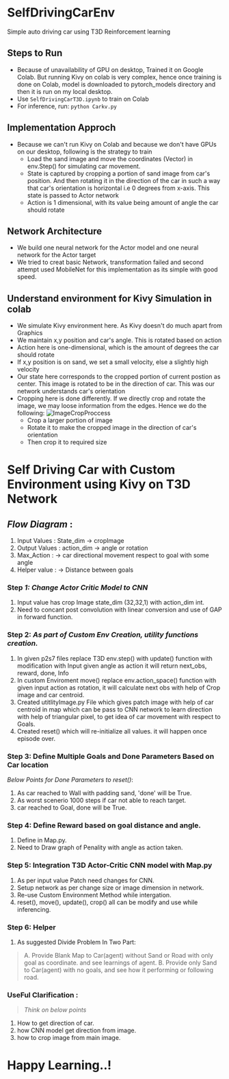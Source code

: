 #  SelfDrivingCarEnv
Simple auto driving car using T3D Reinforcement learning

## Steps to Run
* Because of unavailability of GPU on desktop, Trained it on Google Colab. But running Kivy on colab is very complex, hence once training is done on Colab, model is downloaded to pytorch_models directory and then it is run on my local desktop.
* Use `SelfDrivingCarT3D.ipynb` to train on Colab
* For inference, run: `python Carkv.py`

## Implementation Approch 
* Because we can't run Kivy on Colab and because we don't have GPUs on our desktop, following is the strategy to train
  * Load the sand image and move the coordinates (Vector) in env.Step() for simulating car movement.
  * State is captured by cropping a portion of sand image from car's position. And then rotating it in the direction of the car in such a way that car's orientation is horizontal i.e 0 degrees from x-axis. This state is passed to Actor network
  * Action is 1 dimensional, with its value being amount of angle the car should rotate

## Network Architecture
* We build one neural network for the Actor model and one neural network for the Actor target
* We tried to creat basic Network, transformation failed and second attempt used MobileNet for this implementation as its simple with good speed.

## Understand environment for Kivy Simulation in colab
* We simulate Kivy environment here. As Kivy doesn't do much apart from Graphics
* We maintain x,y position and car's angle. This is rotated based on action
* Action here is one-dimensional, which is the amount of degrees the car should rotate
* If x,y position is on sand, we set a small velocity, else a slightly high velocity
* Our state here corresponds to the cropped portion of current postion as center. This image is rotated to be in the direction of car. This was our network understands car's orientation
* Cropping here is done differently. If we directly crop and rotate the image, we may loose information from the edges. Hence we do the following:
  ![ImageCropProccess](images/croppedImage.png)
  * Crop a larger portion of image
  * Rotate it to make the cropped image in the direction of car's orientation
  * Then crop it to required size
  

# Self Driving Car with Custom Environment using Kivy on T3D Network
## *Flow Diagram* :
1. Input Values : State_dim -> cropImage
2. Output Values : action_dim -> angle or rotation
3. Max_Action : -> car directional movement respect to goal with some angle 
4. Helper value : -> Distance between goals

### Step *1: Change Actor Critic Model to CNN*
1.  Input value has crop Image state_dim (32,32,1) with action_dim int.
2.  Need to concant post convolution with linear conversion and use of GAP in forward function.

### Step 2: *As part of Custom Env Creation, utility functions creation.*
1.  In given p2s7 files replace T3D env.step() with update() function with modification with Input given angle as action it will return next_obs, reward, done, Info
2.  In custom Enviroment move() replace env.action_space() function with given input action as rotation, it will calculate next obs with help of Crop image and car centroid.
3. Created utitlityImage.py File which gives patch image with help of car centroid in map which can be pass to CNN network to learn direction with help of triangular pixel, to get idea of car movement with respect to Goals.
4. Created reset() which will re-initialize all values. it will happen once episode over. 

### Step 3: Define Multiple Goals and Done Parameters Based on Car location
*Below Points for Done Parameters to reset()*: 
1. As car reached to Wall with padding sand, 'done' will be True.
2. As worst scenerio 1000 steps if car not able to reach target. 
3. car reached to Goal, done will be True.

### Step 4: Define Reward based on goal distance and angle.
1. Define in Map.py. 
2. Need to Draw graph of Penality with angle as action taken. 

### Step 5: Integration T3D Actor-Critic CNN model with Map.py
1. As per input value Patch need changes for CNN.
2. Setup network as per change size or image dimension in network.
3. Re-use Custom Environment Method while intergation.
4. reset(), move(), update(), crop() all can be modify and use while inferencing.

### Step 6: Helper
1. As suggested Divide Problem In Two Part:
>A. Provide Blank Map to Car(agent) without Sand or Road with only goal as coordinate. and see learnings of agent.
>B. Provide only Sand to Car(agent) with no goals, and see how it performing or following road.

### UseFul Clarification :
> *Think on below points*
1. How to get direction of car.
2. how CNN model get direction from image.
3. how to crop image from main image.


# Happy Learning..!
